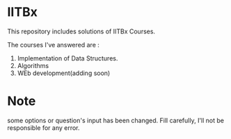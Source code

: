 # IITBx
This repository includes solutions of IITBx Courses.

The courses I've answered are : 
  1. Implementation of Data Structures.
  2. Algorithms
  3. WEb development(adding soon)
  
# Note

some options or question's input has been changed. Fill carefully, I'll not be responsible for any error.

